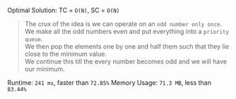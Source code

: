 Optimal Solution: TC = `O(N)`, SC = `O(N)`

> The crux of the idea is we can operate on an `odd number only once`. <br>
> We make all the odd numbers even and put everything into a `priority queue`. <br>
> We then pop the elements one by one and half them such that they lie close to the minimum value.<br>
> We continue this till the every number becomes odd and we will have our minimum.

Runtime: `241 ms`, faster than `72.85%`
Memory Usage: `71.3 MB`, less than `83.44%` 